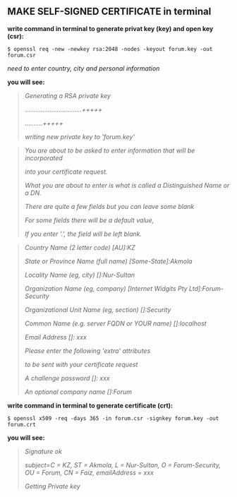 ## MAKE SELF-SIGNED CERTIFICATE in terminal

**write command in terminal to generate privat key (key) and open key (csr):**

```console
$ openssl req -new -newkey rsa:2048 -nodes -keyout forum.key -out forum.csr
```
*need to enter country, city and personal information*

**you will see:**

>*Generating a RSA private key*
>
>*................................+++++*
>
>*..........+++++*
>
>*writing new private key to 'forum.key'*

>*You are about to be asked to enter information that will be incorporated*
>
>*into your certificate request.*
>
>*What you are about to enter is what is called a Distinguished Name or a DN.*
>
>*There are quite a few fields but you can leave some blank*
>
>*For some fields there will be a default value,*
>
>*If you enter '.', the field will be left blank.*

>*Country Name (2 letter code) [AU]:KZ*
>
>*State or Province Name (full name) [Some-State]:Akmola*
>
>*Locality Name (eg, city) []:Nur-Sultan*
>
>*Organization Name (eg, company) [Internet Widgits Pty Ltd]:Forum-Security*
>
>*Organizational Unit Name (eg, section) []:Security*
>
>*Common Name (e.g. server FQDN or YOUR name) []:localhost*
>
>*Email Address []: xxx*
>
>
>*Please enter the following 'extra' attributes*
>
>*to be sent with your certificate request*
>
>*A challenge password []: xxx*
>
>*An optional company name []:Forum*


**write command in terminal to generate certificate (crt):**

```console
$ openssl x509 -req -days 365 -in forum.csr -signkey forum.key -out forum.crt
```

**you will see:**

>*Signature ok*
>
>*subject=C = KZ, ST = Akmola, L = Nur-Sultan, O = Forum-Security, OU = Forum, CN = Faiz, emailAddress = xxx*
>
>*Getting Private key*
